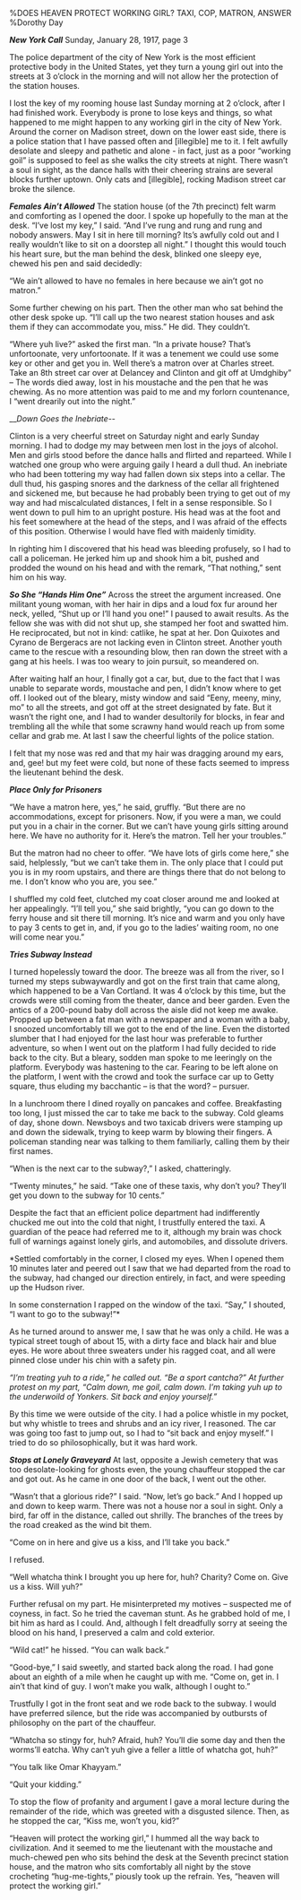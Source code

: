 %DOES HEAVEN PROTECT WORKING GIRL? TAXI, COP, MATRON, ANSWER
%Dorothy Day	

__*New York Call*__  Sunday, January 28, 1917, page 3

The police department of the city of New York is the most efficient protective body in the United States, yet they turn a young girl out into the streets at 3 o’clock in the morning and will not allow her the protection of the station houses.

I lost the key of my rooming house last Sunday morning at 2 o’clock, after I had finished work. Everybody is prone to lose keys and things, so what happened to me might happen to any working girl in the city of New York. Around the corner on Madison street, down on the lower east side, there is a police station that I have passed often and [illegible] me to it. I felt awfully desolate and sleepy and pathetic and alone - in fact, just as a poor “working goil” is supposed to feel as she walks the city streets at night. There wasn’t a soul in sight, as the dance halls with their cheering strains are several blocks further uptown. Only cats and [illegible], rocking Madison street car broke the silence.

__*Females Ain’t Allowed*__
The station house (of the 7th precinct) felt warm and comforting as I opened the door. I spoke up hopefully to the man at the desk. “I’ve lost my key,” I said. “And I’ve rung and rung and rung and nobody answers. May I sit in here till morning? Its’s awfully cold out and I really wouldn’t like to sit on a doorstep all night.” I thought this would touch his heart sure, but the man behind the desk, blinked one sleepy eye, chewed his pen and said decidedly:

“We ain’t allowed to have no females in here because we ain’t got no matron.”

Some further chewing on his part. Then the other man who sat behind the other desk spoke up. “I’ll call up the two nearest station houses and ask them if they can accommodate you, miss.” He did. They couldn’t.

“Where yuh live?” asked the first man. “In a private house? That’s unfortoonate, very unfortoonate. If it was a tenement we could use some key or other and get you in. Well there’s a matron over at Charles street. Take an 8th street car over at Delancey and Clinton and git off at Umdghiby” – The words died away, lost in his moustache and the pen that he was chewing. As no more attention was paid to me and my forlorn countenance, I “went drearily out into the night.”

__*Down Goes the Inebriate*--

Clinton is a very cheerful street on Saturday night and early Sunday morning. I had to dodge my may between men lost in the joys of alcohol. Men and girls stood before the dance halls and flirted and reparteed. While I watched one group who were arguing gaily I heard a dull thud. An inebriate who had been tottering my way had fallen down six steps into a cellar. The dull thud, his gasping snores and the darkness of the cellar all frightened and sickened me, but because he had probably been trying to get out of my way and had miscalculated distances, I felt in a sense responsible. So I went down to pull him to an upright posture. His head was at the foot and his feet somewhere at the head of the steps, and I was afraid of the effects of this position. Otherwise I would have fled with maidenly timidity.

In righting him I discovered that his head was bleeding profusely, so I had to call a policeman. He jerked him up and shook him a bit, pushed and prodded the wound on his head and with the remark, “That nothing,” sent him on his way.

__*So She “Hands Him One”*__
Across the street the argument increased. One militant young woman, with her hair in dips and a loud fox fur around her neck, yelled, “Shut up or I’ll hand you one!” I paused to await results. As the fellow she was with did not shut up, she stamped her foot and swatted him. He reciprocated, but not in kind: catlike, he spat at her. Don Quixotes and Cyrano de Bergeracs are not lacking even in Clinton street. Another youth came to the rescue with a resounding blow, then ran down the street with a gang at his heels. I was too weary to join pursuit, so meandered on.

After waiting half an hour, I finally got a car, but, due to the fact that I was unable to separate words, moustache and pen, I didn’t know where to get off. I looked out of the bleary, misty window and said “Eeny, meeny, miny, mo” to all the streets, and got off at the street designated by fate. But it wasn’t the right one, and I had to wander desultorily for blocks, in fear and trembling all the while that some scrawny hand would reach up from some cellar and grab me. At last I saw the cheerful lights of the police station.

I felt that my nose was red and that my hair was dragging around my ears, and, gee! but my feet were cold, but none of these facts seemed to impress the lieutenant behind the desk.

__*Place Only for Prisoners*__

“We have a matron here, yes,” he said, gruffly. “But there are no accommodations, except for prisoners. Now, if you were a man, we could put you in a chair in the corner. But we can’t have young girls sitting around here. We have no authority for it. Here’s the matron. Tell her your troubles.”

But the matron had no cheer to offer. “We have lots of girls come here,” she said, helplessly, “but we can’t take them in. The only place that I could put you is in my room upstairs, and there are things there that do not belong to me. I don’t know who you are, you see.”

I shuffled my cold feet, clutched my coat closer around me and looked at her appealingly. “I’ll tell you,” she said brightly, “you can go down to the ferry house and sit there till morning. It’s nice and warm and you only have to pay 3 cents to get in, and, if you go to the ladies’ waiting room, no one will come near you.”

__*Tries Subway Instead*__

I turned hopelessly toward the door. The breeze was all from the river, so I turned my steps subwaywardly and got on the first train that came along, which happened to be a Van Cortland. It was 4 o’clock by this time, but the crowds were still coming from the theater, dance and beer garden. Even the antics of a 200-pound baby doll across the aisle did not keep me awake. Propped up between a fat man with a newspaper and a woman with a baby, I snoozed uncomfortably till we got to the end of the line. Even the distorted slumber that I had enjoyed for the last hour was preferable to further adventure, so when I went out on the platform I had fully decided to ride back to the city. But a bleary, sodden man spoke to me leeringly on the platform. Everybody was hastening to the car. Fearing to be left alone on the platform, I went with the crowd and took the surface car up to Getty square, thus eluding my bacchantic – is that the word? – pursuer.

In a lunchroom there I dined royally on pancakes and coffee. Breakfasting too long, I just missed the car to take me back to the subway. Cold gleams of day, shone down. Newsboys and two taxicab drivers were stamping up and down the sidewalk, trying to keep warm by blowing their fingers. A policeman standing near was talking to them familiarly, calling them by their first names.

“When is the next car to the subway?,” I asked, chatteringly.

“Twenty minutes,” he said. “Take one of these taxis, why don’t you? They’ll get you down to the subway for 10 cents.”

Despite the fact that an efficient police department had indifferently chucked me out into the cold that night, I trustfully entered the taxi. A guardian of the peace had referred me to it, although my brain was chock full of warnings against lonely girls, and automobiles, and dissolute drivers.

*Settled comfortably in the corner, I closed my eyes. When I opened them 10 minutes later and peered out I saw that we had departed from the road to the subway, had changed our direction entirely, in fact, and were speeding up the Hudson river.

In some consternation I rapped on the window of the taxi. “Say,” I shouted, “I want to go to the subway!”*

As he turned around to answer me, I saw that he was only a child. He was a typical street tough of about 15, with a dirty face and black hair and blue eyes. He wore about three sweaters under his ragged coat, and all were pinned close under his chin with a safety pin.

*“I’m treating yuh to a ride,” he called out. “Be a sport cantcha?” At further protest on my part, “Calm down, me goil, calm down. I’m taking yuh up to the underwoild of Yonkers. Sit back and enjoy yourself.”*

By this time we were outside of the city. I had a police whistle in my pocket, but why whistle to trees and shrubs and an icy river, I reasoned. The car was going too fast to jump out, so I had to “sit back and enjoy myself.” I tried to do so philosophically, but it was hard work.

__*Stops at Lonely Graveyard*__
At last, opposite a Jewish cemetery that was too desolate-looking for ghosts even, the young chauffeur stopped the car and got out. As he came in one door of the back, I went out the other.

“Wasn’t that a glorious ride?” I said. “Now, let’s go back.” And I hopped up and down to keep warm. There was not a house nor a soul in sight. Only a bird, far off in the distance, called out shrilly. The branches of the trees by the road creaked as the wind bit them.

“Come on in here and give us a kiss, and I’ll take you back.”

I refused.

“Well whatcha think I brought you up here for, huh? Charity? Come on. Give us a kiss. Will yuh?”

Further refusal on my part. He misinterpreted my motives – suspected me of coyness, in fact. So he tried the caveman stunt. As he grabbed hold of me, I bit him as hard as I could. And, although I felt dreadfully sorry at seeing the blood on his hand, I preserved a calm and cold exterior.

“Wild cat!” he hissed. “You can walk back.”

“Good-bye,” I said sweetly, and started back along the road. I had gone about an eighth of a mile when he caught up with me. “Come on, get in. I ain’t that kind of guy. I won’t make you walk, although I ought to.”

Trustfully I got in the front seat and we rode back to the subway. I would have preferred silence, but the ride was accompanied by outbursts of philosophy on the part of the chauffeur.

“Whatcha so stingy for, huh? Afraid, huh? You’ll die some day and then the worms’ll eatcha. Why can’t yuh give a feller a little of whatcha got, huh?”

“You talk like Omar Khayyam.”

“Quit your kidding.”

To stop the flow of profanity and argument I gave a moral lecture during the remainder of the ride, which was greeted with a disgusted silence. Then, as he stopped the car, “Kiss me, won’t you, kid?”

“Heaven will protect the working girl,” I hummed all the way back to civilization. And it seemed to me the lieutenant with the moustache and much-chewed pen who sits behind the desk at the Seventh precinct station house, and the matron who sits comfortably all night by the stove crocheting “hug-me-tights,” piously took up the refrain. Yes, “heaven will protect the working girl.”

